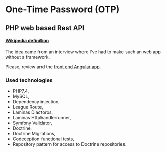 # One-Time Password (OTP)

## PHP web based Rest API

#### [Wikipedia definition](https://en.wikipedia.org/wiki/One-time_password)

The idea came from an interview where I've had to make such an web app without a framework.

Please, review and the [front end Angular app](https://github.com/koredalin/phone-number-validator-fe-ng).

### Used technologies
* PHP7.4,
* MySQL,
* Dependency injection,
* League Route,
* Laminas Diactoros,
* Laminas Httphandlerrunner,
* Symfony Validator,
* Doctrine,
* Doctrine Migrations,
* Codeception functional tests,
* Repository pattern for access to Doctrine repositories.
